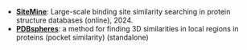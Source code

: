 - **[SiteMine](https://uhh.de/naomi)**: Large-scale binding site similarity searching in protein structure databases (online), 2024.
- **[PDBspheres](https://github.com/LLNL/PDBspheres)**: a method for finding 3D similarities in local regions in proteins (pocket similarity) (standalone)